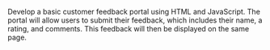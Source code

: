 Develop a basic customer feedback portal using HTML and JavaScript. The portal will allow users to submit their feedback, which includes their name, a rating, and comments. This feedback will then be displayed on the same page.